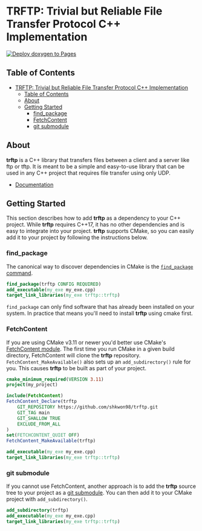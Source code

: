 # TRFTP: Trivial but Reliable File Transfer Protocol C++ Implementation

[![Deploy doxygen to Pages](https://github.com/shkwon98/trftp/actions/workflows/deploy_docs.yml/badge.svg)](https://github.com/shkwon98/trftp/actions/workflows/deploy_docs.yml)

## Table of Contents

- [TRFTP: Trivial but Reliable File Transfer Protocol C++ Implementation](#trftp-trivial-but-reliable-file-transfer-protocol-c-implementation)
  - [Table of Contents](#table-of-contents)
  - [About ](#about-)
  - [Getting Started ](#getting-started-)
    - [find\_package](#find_package)
    - [FetchContent](#fetchcontent)
    - [git submodule](#git-submodule)

## About <a name = "about"></a>

**trftp** is a C++ library that transfers files between a client and a server like ftp or tftp. It is meant to be a simple and easy-to-use library that can be used in any C++ project that requires file transfer using only UDP. 

* [Documentation][documentation]

## Getting Started <a name = "getting_started"></a>

This section describes how to add **trftp** as a dependency to your C++ project.
While **trftp** requires C++17, it has no other dependencies and is easy to integrate into your project.
**trftp** supports CMake, so you can easily add it to your project by following the instructions below.

### find_package

The canonical way to discover dependencies in CMake is the [`find_package` command](https://cmake.org/cmake/help/latest/command/find_package.html).

```cmake
find_package(trftp CONFIG REQUIRED)
add_executable(my_exe my_exe.cpp)
target_link_libraries(my_exe trftp::trftp)
```

`find_package` can only find software that has already been installed on your system. In practice that means you'll need to install **trftp** using cmake first.

### FetchContent
If you are using CMake v3.11 or newer you'd better use CMake's [FetchContent module](https://cmake.org/cmake/help/latest/module/FetchContent.html).
The first time you run CMake in a given build directory, FetchContent will clone the **trftp** repository. `FetchContent_MakeAvailable()` also sets up an `add_subdirectory()` rule for you. This causes **trftp** to be built as part of your project.

```cmake
cmake_minimum_required(VERSION 3.11)
project(my_project)

include(FetchContent)
FetchContent_Declare(trftp
    GIT_REPOSITORY https://github.com/shkwon98/trftp.git
    GIT_TAG main
    GIT_SHALLOW TRUE
    EXCLUDE_FROM_ALL
)
set(FETCHCONTENT_QUIET OFF)
FetchContent_MakeAvailable(trftp)

add_executable(my_exe my_exe.cpp)
target_link_libraries(my_exe trftp::trftp)
```

### git submodule
If you cannot use FetchContent, another approach is to add the **trftp** source tree to your project as a [git submodule](https://git-scm.com/book/en/v2/Git-Tools-Submodules).
You can then add it to your CMake project with `add_subdirectory()`.

```cmake
add_subdirectory(trftp)
add_executable(my_exe my_exe.cpp)
target_link_libraries(my_exe trftp::trftp)
```


[documentation]:
    https://shkwon98.github.io/trftp/
    "trftp documentation"

